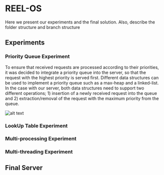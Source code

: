 # REEL-OS

 Here we present our experiments and the final solution. 
 Also, describe the folder structure and branch structure


## Experiments
 
### Priority Queue Experiment

To ensure that received requests are processed according to their priorities, it was decided to integrate a priority queue into the server, so that the request with the highest priority is served first. Different data structures can be used to implement a priority queue such as a max-heap and a linked-list. In the case with our server, both data structures need to support two different operations; 1) insertion of a newly received request into the queue and 2) extraction/removal of the request with the maximum priority from the queue.

![alt text](https://github.com/[SirEsquireGoatTheThird]/[os-challenge-REEL-OS]/blob/[Priority-Queue-Test-Branch]/experiment_plot.png?raw=true)



### LookUp Table Experiment

### Multi-processing Experiment
 

### Multi-threading Experiment

 
## Final Server 
